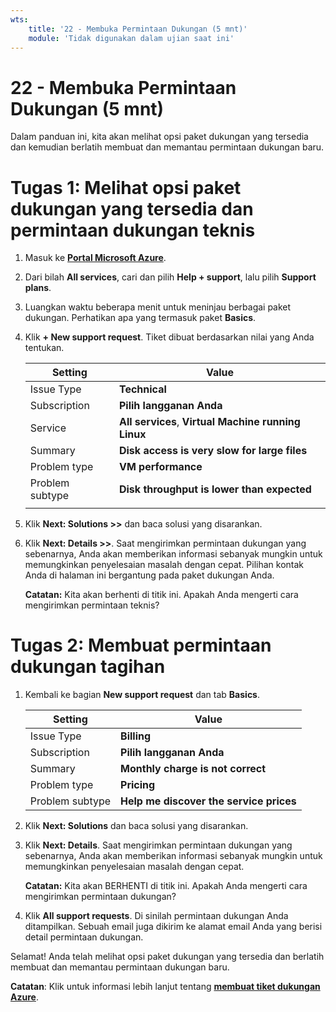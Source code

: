 ```yaml
---
wts:
    title: '22 - Membuka Permintaan Dukungan (5 mnt)'
    module: 'Tidak digunakan dalam ujian saat ini'
---
```

# 22 - Membuka Permintaan Dukungan (5 mnt)

Dalam panduan ini, kita akan melihat opsi paket dukungan yang tersedia dan kemudian berlatih membuat dan memantau permintaan dukungan baru.

# Tugas 1: Melihat opsi paket dukungan yang tersedia dan permintaan dukungan teknis

1. Masuk ke  [**Portal Microsoft Azure**](https://portal.azure.com).

2. Dari bilah **All services**, cari dan pilih **Help + support**, lalu pilih **Support plans**.

3. Luangkan waktu beberapa menit untuk meninjau berbagai paket dukungan. Perhatikan apa yang termasuk paket **Basics**. 

4. Klik **+ New support request**. Tiket dibuat berdasarkan nilai yang Anda tentukan. 

    | Setting | Value|
    |----|--------|
    | Issue Type| **Technical** |
    | Subscription | **Pilih langganan Anda** |
    | Service | **All services**, **Virtual Machine running Linux** |
    | Summary | **Disk access is very slow for large files** |
    | Problem type | **VM performance** |
    | Problem subtype | **Disk throughput is lower than expected** |    
    | | |

5. Klik **Next: Solutions >>** dan baca solusi yang disarankan.

6. Klik **Next: Details >>**. Saat mengirimkan permintaan dukungan yang sebenarnya, Anda akan memberikan informasi sebanyak mungkin untuk memungkinkan penyelesaian masalah dengan cepat. Pilihan kontak Anda di halaman ini bergantung pada paket dukungan Anda. 

    **Catatan:** Kita akan berhenti di titik ini. Apakah Anda mengerti cara mengirimkan permintaan teknis?

# Tugas 2: Membuat permintaan dukungan tagihan

1. Kembali ke bagian **New support request** dan tab **Basics**. 

    | Setting | Value|
    |----|--------|
    | Issue Type| **Billing** |
    | Subscription | **Pilih langganan Anda** |
    | Summary | **Monthly charge is not correct** |
    | Problem type | **Pricing** |
    | Problem subtype | **Help me discover the service prices** |    

2. Klik **Next: Solutions** dan baca solusi yang disarankan.

3. Klik **Next: Details**.  Saat mengirimkan permintaan dukungan yang sebenarnya, Anda akan memberikan informasi sebanyak mungkin untuk memungkinkan penyelesaian masalah dengan cepat. 

    **Catatan:** Kita akan BERHENTI di titik ini. Apakah Anda mengerti cara mengirimkan permintaan dukungan?

4. Klik **All support requests**. Di sinilah permintaan dukungan Anda ditampilkan. Sebuah email juga dikirim ke alamat email Anda yang berisi detail permintaan dukungan.

Selamat! Anda telah melihat opsi paket dukungan yang tersedia dan berlatih membuat dan memantau permintaan dukungan baru.

**Catatan**: Klik untuk informasi lebih lanjut tentang [**membuat tiket dukungan Azure**](https://azure.microsoft.com/id-id/support/create-ticket).
